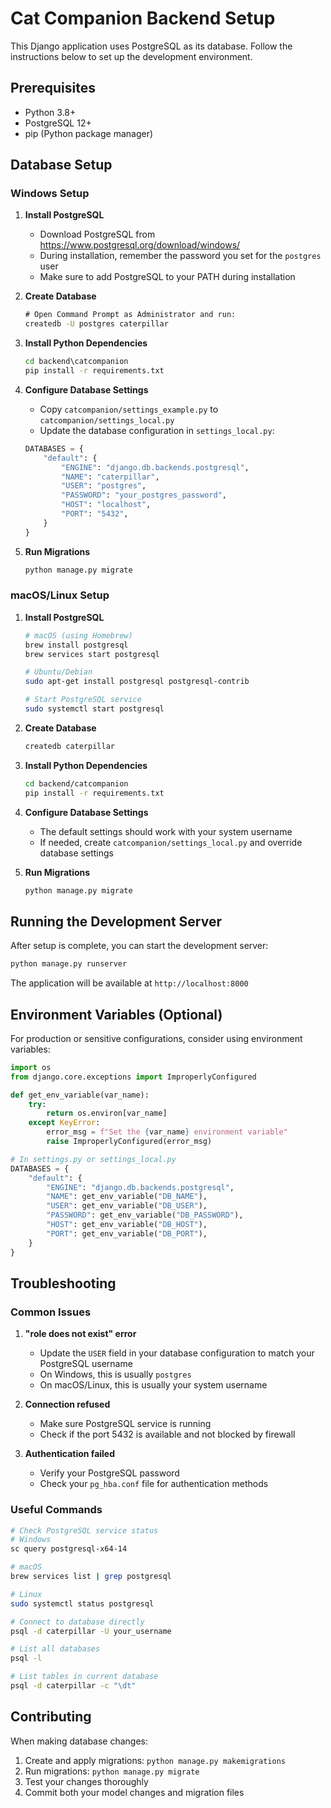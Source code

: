 # Cat Companion Backend Setup

This Django application uses PostgreSQL as its database. Follow the instructions below to set up the development environment.

## Prerequisites

- Python 3.8+
- PostgreSQL 12+
- pip (Python package manager)

## Database Setup

### Windows Setup

1. **Install PostgreSQL**
   - Download PostgreSQL from https://www.postgresql.org/download/windows/
   - During installation, remember the password you set for the `postgres` user
   - Make sure to add PostgreSQL to your PATH during installation

2. **Create Database**
   ```cmd
   # Open Command Prompt as Administrator and run:
   createdb -U postgres caterpillar
   ```

3. **Install Python Dependencies**
   ```cmd
   cd backend\catcompanion
   pip install -r requirements.txt
   ```

4. **Configure Database Settings**
   - Copy `catcompanion/settings_example.py` to `catcompanion/settings_local.py`
   - Update the database configuration in `settings_local.py`:
   ```python
   DATABASES = {
       "default": {
           "ENGINE": "django.db.backends.postgresql",
           "NAME": "caterpillar",
           "USER": "postgres",
           "PASSWORD": "your_postgres_password",
           "HOST": "localhost",
           "PORT": "5432",
       }
   }
   ```

5. **Run Migrations**
   ```cmd
   python manage.py migrate
   ```

### macOS/Linux Setup

1. **Install PostgreSQL**
   ```bash
   # macOS (using Homebrew)
   brew install postgresql
   brew services start postgresql
   
   # Ubuntu/Debian
   sudo apt-get install postgresql postgresql-contrib
   
   # Start PostgreSQL service
   sudo systemctl start postgresql
   ```

2. **Create Database**
   ```bash
   createdb caterpillar
   ```

3. **Install Python Dependencies**
   ```bash
   cd backend/catcompanion
   pip install -r requirements.txt
   ```

4. **Configure Database Settings**
   - The default settings should work with your system username
   - If needed, create `catcompanion/settings_local.py` and override database settings

5. **Run Migrations**
   ```bash
   python manage.py migrate
   ```

## Running the Development Server

After setup is complete, you can start the development server:

```bash
python manage.py runserver
```

The application will be available at `http://localhost:8000`

## Environment Variables (Optional)

For production or sensitive configurations, consider using environment variables:

```python
import os
from django.core.exceptions import ImproperlyConfigured

def get_env_variable(var_name):
    try:
        return os.environ[var_name]
    except KeyError:
        error_msg = f"Set the {var_name} environment variable"
        raise ImproperlyConfigured(error_msg)

# In settings.py or settings_local.py
DATABASES = {
    "default": {
        "ENGINE": "django.db.backends.postgresql",
        "NAME": get_env_variable("DB_NAME"),
        "USER": get_env_variable("DB_USER"),
        "PASSWORD": get_env_variable("DB_PASSWORD"),
        "HOST": get_env_variable("DB_HOST"),
        "PORT": get_env_variable("DB_PORT"),
    }
}
```

## Troubleshooting

### Common Issues

1. **"role does not exist" error**
   - Update the `USER` field in your database configuration to match your PostgreSQL username
   - On Windows, this is usually `postgres`
   - On macOS/Linux, this is usually your system username

2. **Connection refused**
   - Make sure PostgreSQL service is running
   - Check if the port 5432 is available and not blocked by firewall

3. **Authentication failed**
   - Verify your PostgreSQL password
   - Check your `pg_hba.conf` file for authentication methods

### Useful Commands

```bash
# Check PostgreSQL service status
# Windows
sc query postgresql-x64-14

# macOS
brew services list | grep postgresql

# Linux
sudo systemctl status postgresql

# Connect to database directly
psql -d caterpillar -U your_username

# List all databases
psql -l

# List tables in current database
psql -d caterpillar -c "\dt"
```

## Contributing

When making database changes:
1. Create and apply migrations: `python manage.py makemigrations`
2. Run migrations: `python manage.py migrate`
3. Test your changes thoroughly
4. Commit both your model changes and migration files 